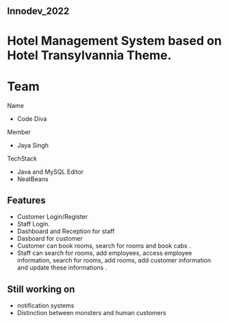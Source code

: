 ## Innodev_2022

# Hotel Management System based on Hotel Transylvannia Theme.

# Team
Name
- Code Diva

Member
- Jaya Singh

TechStack
- Java and MySQL
Editor
 - NeatBeans
 
## Features
- Customer Login/Register
- Staff Login.
- Dashboard and Reception for staff
- Dasboard for customer
- Customer can book rooms, search for rooms and book cabs .
- Staff can search for rooms, add employees, access employee information, search for rooms, add rooms, add customer information and update these informations .

## Still working on 
 - notification systems
 - Distinction between monsters and human customers
